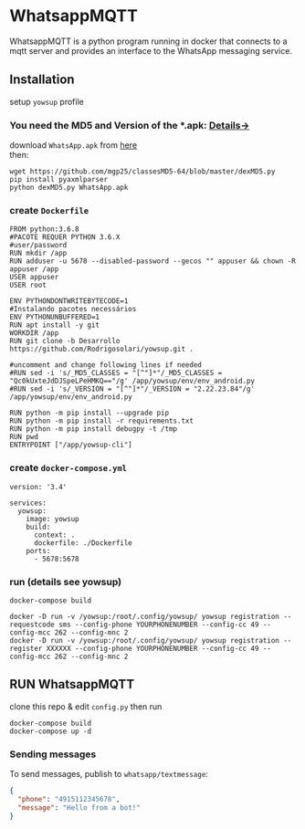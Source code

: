 # WhatsappMQTT

WhatsappMQTT is a python program running in docker that connects to a mqtt server and provides an interface to the WhatsApp messaging service.

## Installation
setup `yowsup`  profile

### You need the MD5 and Version of the *.apk: [Details->](https://iamjagjeetubhi.wordpress.com/2017/09/21/how-to-use-yowsup-the-python-whatsapp-library-in-ubuntu/)

download `WhatsApp.apk` from [here](https://www.whatsapp.com/android/)  
then: 
```
wget https://github.com/mgp25/classesMD5-64/blob/master/dexMD5.py
pip install pyaxmlparser
python dexMD5.py WhatsApp.apk
```


### create `Dockerfile`

```
FROM python:3.6.8
#PACOTE REQUER PYTHON 3.6.X
#user/password
RUN mkdir /app
RUN adduser -u 5678 --disabled-password --gecos "" appuser && chown -R appuser /app
USER appuser
USER root

ENV PYTHONDONTWRITEBYTECODE=1
#Instalando pacotes necessários
ENV PYTHONUNBUFFERED=1
RUN apt install -y git
WORKDIR /app
RUN git clone -b Desarrollo https://github.com/Rodrigosolari/yowsup.git .

#uncomment and change following lines if needed
#RUN sed -i 's/_MD5_CLASSES = "[^"]*"/_MD5_CLASSES = "Qc0kUxteJdDJSpeLPeHMKQ=="/g' /app/yowsup/env/env_android.py
#RUN sed -i 's/_VERSION = "[^"]*"/_VERSION = "2.22.23.84"/g' /app/yowsup/env/env_android.py

RUN python -m pip install --upgrade pip
RUN python -m pip install -r requirements.txt
RUN python -m pip install debugpy -t /tmp
RUN pwd
ENTRYPOINT ["/app/yowsup-cli"]
```

### create `docker-compose.yml`
```
version: '3.4'

services:
  yowsup:
    image: yowsup
    build:
      context: .
      dockerfile: ./Dockerfile
    ports:
      - 5678:5678
```

### run (details see yowsup)
```
docker-compose build

docker -D run -v /yowsup:/root/.config/yowsup/ yowsup registration --requestcode sms --config-phone YOURPHONENUMBER --config-cc 49 --config-mcc 262 --config-mnc 2
docker -D run -v /yowsup:/root/.config/yowsup/ yowsup registration --register XXXXXX --config-phone YOURPHONENUMBER --config-cc 49 --config-mcc 262 --config-mnc 2

```


## RUN WhatsappMQTT
clone this repo & edit `config.py` then run 
```
docker-compose build
docker-compose up -d
```

### Sending messages
To send messages, publish to `whatsapp/textmessage`:

```json
{
  "phone": "4915112345678",
  "message": "Hello from a bot!"
}
```
